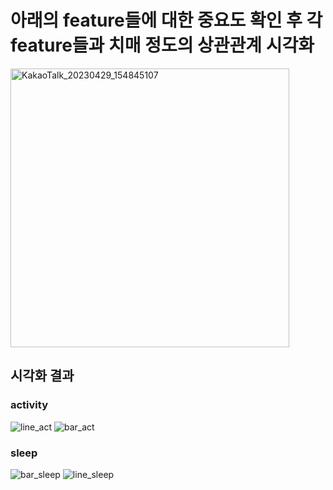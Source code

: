 # 아래의 feature들에 대한 중요도 확인 후 각 feature들과 치매 정도의 상관관계 시각화


<img width="446" alt="KakaoTalk_20230429_154845107" src="https://github.com/BigDataTeamProject/dementia_analytics/assets/121860486/72bb67e5-3154-4c06-b255-30e037d7b4c8">

## 시각화 결과
### activity

![line_act](https://github.com/BigDataTeamProject/dementia_analytics/assets/121860486/2b60ac55-a590-46bf-aa37-b62812c5827c)
![bar_act](https://github.com/BigDataTeamProject/dementia_analytics/assets/121860486/63654f4e-0ef1-40bb-ad9d-66691d3428ad)

### sleep
![bar_sleep](https://github.com/BigDataTeamProject/dementia_analytics/assets/121860486/d746ff8d-4edd-443a-80d4-e99b793d44cf)
![line_sleep](https://github.com/BigDataTeamProject/dementia_analytics/assets/121860486/f6b5ec77-eff9-4a0b-bc28-e53b34d67d74)

